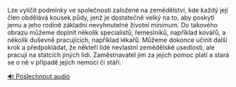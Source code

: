 
Lze vylíčit podmínky ve společnosti založené na zemědělství, kde každý její člen obdělává kousek půdy, jenž je dostatečně velký na to, aby poskytl jemu a jeho rodině základní nevyhnutelné životní minimum. Do takového obrazu můžeme doplnit několik specialistů, řemeslníků, například kovářů, a několik duševně pracujících, například lékařů. Můžeme dokonce učinit další krok a předpokládat, že někteří lidé nevlastní zemědělské usedlosti, ale pracují na statcích jiných lidí. Zaměstnavatel jim za jejich pomoc platí a stará se o ně v případě jejich nemoci či stáří.

[🔊 Poslechnout audio](/data/7-paragraphs/audio/chapter_165/para_009-Lze-vylit-podmnky-ve-spolenosti-zaloen-na-ze.mp3)
